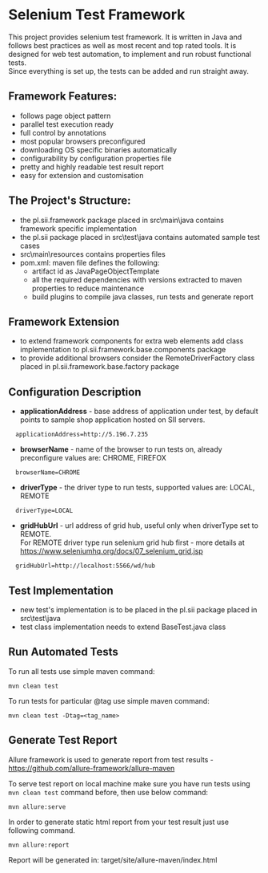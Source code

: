 # Selenium Test Framework  
This project provides selenium test framework. It is written in Java and follows best practices as well as most recent 
and top rated tools. It is designed for web test automation, to implement and run robust functional tests.  
Since everything is set up, the tests can be added and run straight away.
 
## Framework Features:
* follows page object pattern
* parallel test execution ready
* full control by annotations
* most popular browsers preconfigured
* downloading OS specific binaries automatically
* configurability by configuration properties file
* pretty and highly readable test result report
* easy for extension and customisation
 
## The Project's Structure:
* the pl.sii.framework package placed in src\main\java contains framework specific implementation
* the pl.sii package placed in src\test\java contains automated sample test cases 
* src\main\resources contains properties files
* pom.xml: maven file defines the following:
  * artifact id as JavaPageObjectTemplate
  * all the required dependencies with versions extracted to maven properties to reduce maintenance
  * build plugins to compile java classes, run tests and generate report

## Framework Extension
* to extend framework components for extra web elements add class implementation to pl.sii.framework.base.components package
* to provide additional browsers consider the RemoteDriverFactory class placed in pl.sii.framework.base.factory package

## Configuration Description
* **applicationAddress** - base address of application under test, by default points to sample shop application hosted on SII servers.
 ```  
   applicationAddress=http://5.196.7.235  
```  
  
* **browserName** - name of the browser to run tests on, already preconfigure values are: CHROME, FIREFOX  
```  
  browserName=CHROME  
```  
  
* **driverType** - the driver type to run tests, supported values are: LOCAL, REMOTE
```  
  driverType=LOCAL  
```  
  
* **gridHubUrl** - url address of grid hub, useful only when driverType set to REMOTE.  
For REMOTE driver type run selenium grid hub first - more details at https://www.seleniumhq.org/docs/07_selenium_grid.jsp  
```  
  gridHubUrl=http://localhost:5566/wd/hub  
```  

## Test Implementation
* new test's implementation is to be placed in the pl.sii package placed in src\test\java
* test class implementation needs to extend BaseTest.java class

## Run Automated Tests
To run all tests use simple maven command:  
```  
mvn clean test  
```  

To run tests for particular @tag use simple maven command:  
```  
mvn clean test -Dtag=<tag_name>
``` 
  
## Generate Test Report  
Allure framework is used to generate report from test results - https://github.com/allure-framework/allure-maven  

To serve test report on local machine make sure you have run tests using `mvn clean test` command before, then use below command:  
```  
mvn allure:serve  
```  

In order to generate static html report from your test result just use following command.  
```  
mvn allure:report  
```
Report will be generated in: target/site/allure-maven/index.html